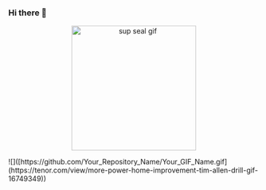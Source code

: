 ### Hi there 👋

<p align="center"><img alt="sup seal gif" src="https://tenor.com/view/more-power-home-improvement-tim-allen-drill-gif-16749349" width="250" /></p>
![]([https://github.com/Your_Repository_Name/Your_GIF_Name.gif](https://tenor.com/view/more-power-home-improvement-tim-allen-drill-gif-16749349))



<!--
**Manumathew01/Manumathew01** is a ✨ _special_ ✨ repository because its `README.md` (this file) appears on your GitHub profile.

Here are some ideas to get you started:

- 🔭 I’m currently working on ...
- 🌱 I’m currently learning ...
- 👯 I’m looking to collaborate on ...
- 🤔 I’m looking for help with ...
- 💬 Ask me about ...
- 📫 How to reach me: ...
- 😄 Pronouns: ...
- ⚡ Fun fact: ...
-->

